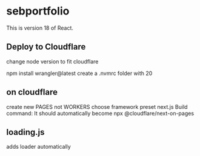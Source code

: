 # sebportfolio
This is version 18 of React.

## Deploy to Cloudflare
change node version to fit cloudflare

npm install wrangler@latest 
create a .nvmrc folder with 20

## on cloudflare
create new PAGES not WORKERS
choose framework preset next.js
Build command: It should automatically become npx @cloudflare/next-on-pages

## loading.js 
adds loader automatically